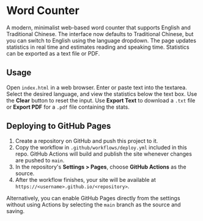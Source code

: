 # Word Counter

A modern, minimalist web-based word counter that supports English and Traditional Chinese. The interface now defaults to Traditional Chinese, but you can switch to English using the language dropdown. The page updates statistics in real time and estimates reading and speaking time. Statistics can be exported as a text file or PDF.

## Usage

Open `index.html` in a web browser. Enter or paste text into the textarea. Select the desired language, and view the statistics below the text box. Use the **Clear** button to reset the input. Use **Export Text** to download a `.txt` file or **Export PDF** for a `.pdf` file containing the stats.

## Deploying to GitHub Pages

1. Create a repository on GitHub and push this project to it.
2. Copy the workflow in `.github/workflows/deploy.yml` included in this repo. GitHub Actions will build and publish the site whenever changes are pushed to `main`.
3. In the repository's **Settings > Pages**, choose **GitHub Actions** as the source.
4. After the workflow finishes, your site will be available at `https://<username>.github.io/<repository>`.

Alternatively, you can enable GitHub Pages directly from the settings without using Actions by selecting the `main` branch as the source and saving.
